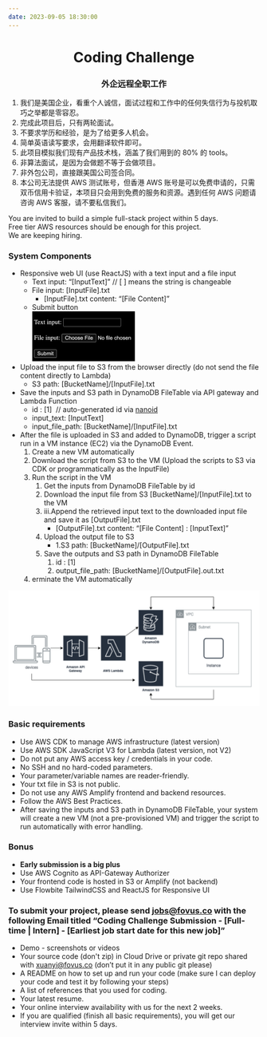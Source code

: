```yaml
---
date: 2023-09-05 18:30:00
---
```


<div align="center">
    <h1>Coding Challenge</h1>
    <h3>外企远程全职工作</h3>
</div>

1. 我们是美国企业，看重个人诚信，面试过程和工作中的任何失信行为与投机取巧之举都是零容忍。
1. 完成此项目后，只有两轮面试。
1. 不要求学历和经验，是为了给更多人机会。
1. 简单英语读写要求，会用翻译软件即可。
1. 此项目模拟我们现有产品技术栈，涵盖了我们用到的 80% 的 tools。
1. 非算法面试，是因为会做题不等于会做项目。
1. 非外包公司，直接跟美国公司签合同。
1. 本公司无法提供 AWS 测试账号，但香港 AWS 账号是可以免费申请的，只需双币信用卡验证，本项目只会用到免费的服务和资源。遇到任何 AWS 问题请咨询 AWS 客服，请不要私信我们。

You are invited to build a simple full-stack project within 5 days. <br>
Free tier AWS resources should be enough for this project.<br>We are keeping hiring.

### System Components

+ Responsive web UI (use ReactJS) with a text input and a file input
    + Text input: “[InputText]” // [ ] means the string is changeable
    + File input: [InputFile].txt
        + [InputFile].txt content: “[File Content]”
    + Submit button
        <div><img src="img/button.png" height="100"></div>
+ Upload the input file to S3 from the browser directly (do not send the file content directly to Lambda)
    + S3 path: [BucketName]/[InputFile].txt
+ Save the inputs and S3 path in DynamoDB FileTable via API gateway and Lambda Function
    + id : [1]  // auto-generated id via [nanoid](https://zelark.github.io/nano-id-cc/)
    + input_text: [InputText]
    + input_file_path: [BucketName]/[InputFile].txt
+ After the file is uploaded in S3 and added to DynamoDB, trigger a script run in a VM instance (EC2) via the DynamoDB Event. 
    1. Create a new VM automatically
    1. Download the script from S3 to the VM (Upload the scripts to S3 via CDK or programmatically as the InputFile)
    1. Run the script in the VM
        1. Get the inputs from DynamoDB FileTable by id
        1. Download the input file from S3 [BucketName]/[InputFile].txt to the VM
        1. iii.Append the retrieved input text to the downloaded input file and save it as [OutputFile].txt
            + [OutputFile].txt content: “[File Content] : [InputText]”
        1. Upload the output file to S3
            + 1.S3 path: [BucketName]/[OutputFile].txt
        1. Save the outputs and S3 path in DynamoDB FileTable
            1. id : [1]
            1. output_file_path: [BucketName]/[OutputFile].out.txt
    1. erminate the VM automatically

![Alt text](img/image-1.png)

### Basic requirements

+ Use AWS CDK to manage AWS infrastructure (latest version)
+ Use AWS SDK JavaScript V3 for Lambda (latest version, not V2)
+ Do not put any AWS access key / credentials in your code.
+ No SSH and no hard-coded parameters.
+ Your parameter/variable names are reader-friendly.
+ Your txt file in S3 is not public.
+ Do not use any AWS Amplify frontend and backend resources.
+ Follow the AWS Best Practices.
+ After saving the inputs and S3 path in DynamoDB FileTable, your system will create a new VM (not a pre-provisioned VM) and trigger the script to run automatically with error handling.

### Bonus

+ **Early submission is a big plus**
+ Use AWS Cognito as API-Gateway Authorizer
+ Your frontend code is hosted in S3 or Amplify (not backend)
+ Use Flowbite TailwindCSS and ReactJS for Responsive UI

### To submit your project, please send <jobs@fovus.co> with the following Email titled “Coding Challenge Submission - [Full-time | Intern] - [Earliest job start date for this new job]”

+ Demo - screenshots or videos
+ Your source code (don't zip) in Cloud Drive or private git repo shared with xuanyi@fovus.co (don’t put it in any public git please)
+ A README on how to set up and run your code (make sure I can deploy your code and test it by following your steps)
+ A list of references that you used for coding.
+ Your latest resume.
+ Your online interview availability with us for the next 2 weeks.
+ If you are qualified (finish all basic requirements), you will get our interview invite within 5 days.


